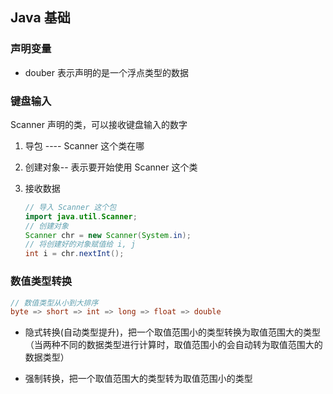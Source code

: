 ## Java 基础

### 声明变量

- douber     表示声明的是一个浮点类型的数据

### 键盘输入

Scanner 声明的类，可以接收键盘输入的数字

1. 导包 ---- Scanner 这个类在哪

2. 创建对象-- 表示要开始使用 Scanner 这个类

3. 接收数据

   ```java
   // 导入 Scanner 这个包
   import java.util.Scanner;
   // 创建对象
   Scanner chr = new Scanner(System.in);
   // 将创建好的对象赋值给 i, j
   int i = chr.nextInt();
   ```


### 数值类型转换

```java
// 数值类型从小到大排序
byte => short => int => long => float => double
```

- 隐式转换(自动类型提升)，把一个取值范围小的类型转换为取值范围大的类型（当两种不同的数据类型进行计算时，取值范围小的会自动转为取值范围大的数据类型）

- 强制转换，把一个取值范围大的类型转为取值范围小的类型

